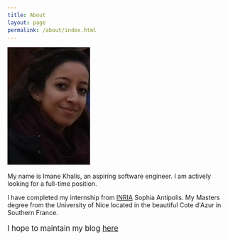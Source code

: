 ```yaml
---
title: About
layout: page
permalink: /about/index.html
---
```

<!--![Profile Image]({{ site.url }}/{{ site.picture }})-->
![Profile Image](https://github.com/imanekls/imanekls.github.io/blob/master/assets/images/myprofile.jpg)

<p>My name is Imane Khalis, an aspiring software engineer. I am actively looking for a full-time position.</p>
<p>I have completed my internship from <a href="htpp://www.inria.fr">INRIA</a> Sophia Antipolis. My Masters degree from the University of Nice located in the beautiful Cote d'Azur in Southern France.</p>
<p style="font-size:120%">I hope to maintain my blog <a href="http://imanekhls.github.io">here</a></p>
